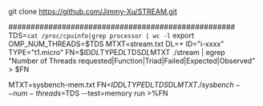 
git clone https://github.com/Jimmy-Xu/STREAM.git



###################################################
TDS=`cat /proc/cpuinfo|grep processor | wc -l`
export OMP_NUM_THREADS=$TDS
MTXT=stream.txt
DL=+
ID="i-xxxx"
TYPE="t1.micro"
FN=$ID$DL$TYPE$DL$TDS$DL$MTXT
./stream | egrep \
	"Number of Threads requested|Function|Triad|Failed|Expected|Observed" > $FN

MTXT=sysbench-mem.txt
FN=$ID$DL$TYPE$DL$TDS$DL$MTXT
./sysbench --num-threads=$TDS --test=memory run >%FN
